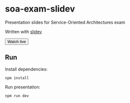 # soa-exam-slidev

Presentation slides for Service-Oriented Architectures exam

Written with [slidev](https://github.com/slidevjs/slidev)

<form action="https://soa-exam-slidev.vercel.app">
  <input type="submit" value="Watch live" />
</form>

## Run

Install dependencies:
```
npm install
```

Run presentation:
```
npm run dev
```
